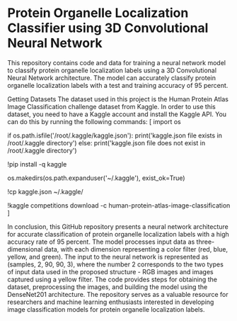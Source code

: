 # Protein Organelle Localization Classifier using 3D Convolutional Neural Network



This repository contains code and data for training a neural network model to classify protein organelle localization labels using a 3D Convolutional Neural Network architecture. The model can accurately classify protein organelle localization labels with a test and training accuracy of 95 percent.

Getting Datasets
The dataset used in this project is the Human Protein Atlas Image Classification challenge dataset from Kaggle. In order to use this dataset, you need to have a Kaggle account and install the Kaggle API. You can do this by running the following commands:
[
import os

if os.path.isfile('/root/.kaggle/kaggle.json'):
    print('kaggle.json file exists in /root/.kaggle directory')
else:
    print('kaggle.json file does not exist in /root/.kaggle directory')

!pip install -q kaggle

os.makedirs(os.path.expanduser('~/.kaggle'), exist_ok=True)

!cp kaggle.json ~/.kaggle/

!kaggle competitions download -c human-protein-atlas-image-classification
]

In conclusion, this GitHub repository presents a neural network architecture for accurate classification of protein organelle localization labels with a high accuracy rate of 95 percent. The model processes input data as three-dimensional data, with each dimension representing a color filter (red, blue, yellow, and green). The input to the neural network is represented as (samples, 2, 90, 90, 3), where the number 2 corresponds to the two types of input data used in the proposed structure - RGB images and images captured using a yellow filter. The code provides steps for obtaining the dataset, preprocessing the images, and building the model using the DenseNet201 architecture. The repository serves as a valuable resource for researchers and machine learning enthusiasts interested in developing image classification models for protein organelle localization labels.
